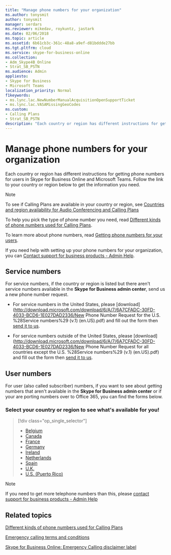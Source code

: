 ```yaml
---
title: "Manage phone numbers for your organization"
ms.author: tonysmit
author: tonysmit
manager: serdars
ms.reviewer: mikedav, roykuntz, jastark
ms.date: 02/06/2018
ms.topic: article
ms.assetid: 6b61cb3c-361c-48a8-a9ef-d81bddde27bb
ms.tgt.pltfrm: cloud
ms.service: skype-for-business-online
ms.collection: 
- Adm_Skype4B_Online
- Strat_SB_PSTN
ms.audience: Admin
appliesto:
- Skype for Business 
- Microsoft Teams
localization_priority: Normal
f1keywords:
- ms.lync.lac.NewNumberManualAcquisitionOpenSupportTicket
- ms.lync.lac.VASAMissingGeoCodes
ms.custom:
- Calling Plans
- Strat_SB_PSTN
description: "Each country or region has different instructions for getting phone numbers for users in Skype for Business Online and Microsoft Teams. Follow the link to your country or region below to get the information you need."
---
```


# Manage phone numbers for your organization

Each country or region has different instructions for getting phone numbers for users in Skype for Business Online and Microsoft Teams. Follow the link to your country or region below to get the information you need.
  
> [!NOTE]
> To see if Calling Plans are available in your country or region, see [Countries and region availability for Audio Conferencing and Calling Plans](../../country-and-region-availability-for-audio-conferencing-and-calling-plans/country-and-region-availability-for-audio-conferencing-and-calling-plans.md)
  
To help you pick the type of phone number you need, read [Different kinds of phone numbers used for Calling Plans](../../what-are-calling-plans-in-office-365/different-kinds-of-phone-numbers-used-for-calling-plans.md).
  
To learn more about phone numbers, read [Getting phone numbers for your users](../../what-are-calling-plans-in-office-365/getting-phone-numbers-for-your-users.md).
  
If you need help with setting up your phone numbers for your organization, you can [Contact support for business products - Admin Help](https://support.office.com/en-us/article/32a17ca7-6fa0-4870-8a8d-e25ba4ccfd4b).
  
## Service numbers

For service numbers, if the country or region is listed but there aren't service numbers available in the **Skype for Business admin center**, send us a new phone number request.
  
- For service numbers in the United States, please [download](http://download.microsoft.com/download/6/A/7/6A7CFADC-30FD-4033-BCD6-1E027DAD2336/New Phone Number Request for the U.S. %28Service numbers%29 (v.1) (en.US).pdf) and fill out the form then [send it to us](mailto:ptn@microsoft.com).
    
- For service numbers outside of the United States, please [download](http://download.microsoft.com/download/6/A/7/6A7CFADC-30FD-4033-BCD6-1E027DAD2336/New Phone Number Request for all countries except the U.S. %28Service numbers%29 (v.1) (en.US).pdf) and fill out the form then [send it to us](mailto:ptneu@microsoft.com).
    
## User numbers
For user (also called subscriber) numbers, if you want to see about getting numbers that aren't available in the **Skype for Business admin center** or if your are porting numbers over to Office 365, you can find the forms below. 

### Select your country or region to see what's available for you!
> [!div class="op_single_selector"] 
> - [Belgium](phone-number-management-for-belgium.md)
> - [Canada](phone-number-management-for-canada.md)
> - [France](phone-number-management-for-france.md)
> - [Germany](phone-number-management-for-germany.md)
> - [Ireland](phone-number-management-for-ireland.md)
> - [Netherlands](phone-number-management-for-the-netherlands.md)
> - [Spain](phone-number-management-for-spain.md)
> - [U.K.](phone-number-management-for-the-u-k.md)
> - [U.S. (Puerto Rico)](phone-number-management-for-the-u-s.md)

> [!NOTE]
> If you need to get more telephone numbers than this, please [contact support for business products - Admin Help](https://support.office.com/article/32a17ca7-6fa0-4870-8a8d-e25ba4ccfd4b)
    
## Related topics
[Different kinds of phone numbers used for Calling Plans](../../what-are-calling-plans-in-office-365/different-kinds-of-phone-numbers-used-for-calling-plans.md)

[Emergency calling terms and conditions](../../what-are-calling-plans-in-office-365/emergency-calling-terms-and-conditions.md)

[Skype for Business Online: Emergency Calling disclaimer label](https://go.microsoft.com/fwlink/?LinkID=692099)

